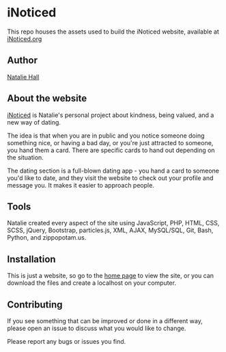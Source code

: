 # iNoticed

This repo houses the assets used to build the iNoticed website, available at [iNoticed.org](https://iNoticed.org)

## Author
[Natalie Hall](http://technatalie.com)

## About the website
[iNoticed](https://iNoticed.org) is Natalie's personal project about kindness, being valued, and a new way of dating. 

The idea is that when you are in public and you notice someone doing something nice, or having a bad day, or you're just attracted to someone, you hand them a card. There are specific cards to hand out depending on the situation. 

The dating section is a full-blown dating app - you hand a card to someone you'd like to date, and they visit the website to check out your profile and message you. It makes it easier to approach people.

## Tools
Natalie created every aspect of the site using JavaScript, PHP, HTML, CSS, SCSS, jQuery, Bootstrap, particles.js, XML, AJAX, MySQL/SQL, Git, Bash, Python, and zippopotam.us.

## Installation

This is just a website, so go to the [home page](https://iNoticed.org) to view the site, or you can download the files and create a localhost on your computer.


## Contributing
If you see something that can be improved or done in a different way, please open an issue to discuss what you would like to change.

Please report any bugs or issues you find.